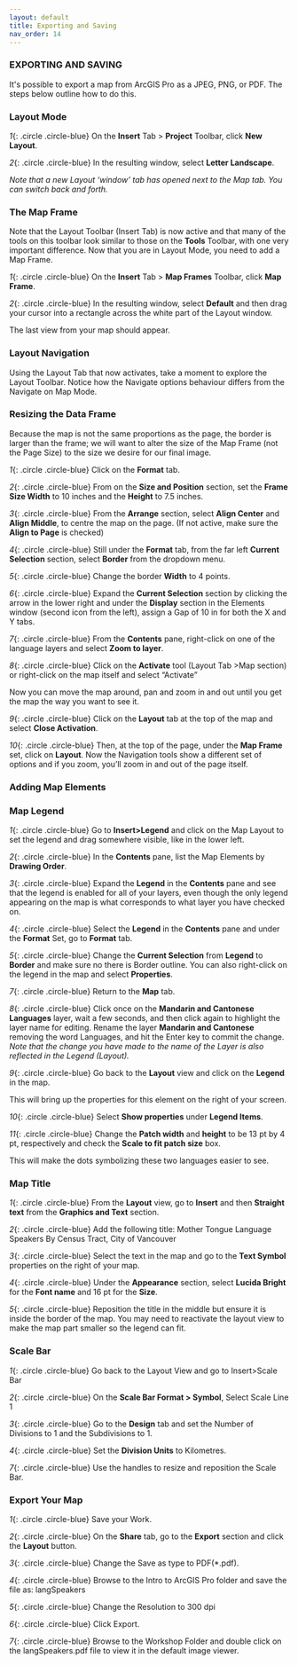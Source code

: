 ```yaml
---
layout: default
title: Exporting and Saving
nav_order: 14
---
```


### EXPORTING AND SAVING
It's possible to export a map from ArcGIS Pro as a JPEG, PNG, or PDF. The steps below outline how to do this.

### Layout Mode
*1*{: .circle .circle-blue} On the **Insert** Tab > **Project** Toolbar, click **New Layout**.

*2*{: .circle .circle-blue} In the resulting window, select **Letter Landscape**.

_Note that a new Layout ‘window’ tab has opened next to the Map tab. You can switch back and forth._

### The Map Frame
Note that the Layout Toolbar (Insert Tab) is now active and that many of the tools on this toolbar look similar to those on the **Tools** Toolbar, with one very important difference.  Now that you are in Layout Mode, you need to add a Map Frame.

*1*{: .circle .circle-blue} On the **Insert** Tab > **Map Frames** Toolbar, click **Map Frame**.

*2*{: .circle .circle-blue} In the resulting window, select **Default** and then drag your cursor into a rectangle across the white part of the Layout window.   

The last view from your map should appear.

### Layout Navigation
Using the Layout Tab that now activates, take a moment to explore the Layout Toolbar.
Notice how the Navigate options behaviour differs from the Navigate on Map Mode.

### Resizing the Data Frame
Because the map is not the same proportions as the page, the border is larger than the frame; we will want to alter the size of the Map Frame (not the Page Size) to the size we desire for our final image.

*1*{: .circle .circle-blue} Click on the **Format** tab.

*2*{: .circle .circle-blue} From on the **Size and Position** section, set the **Frame Size  Width** to 10 inches and the **Height** to 7.5 inches.

*3*{: .circle .circle-blue} From the **Arrange** section, select **Align Center** and **Align Middle**, to centre the map on the page. (If not active, make sure the **Align to Page** is checked)

*4*{: .circle .circle-blue} Still under the **Format** tab, from the far left **Current Selection** section, select **Border** from the dropdown menu.

*5*{: .circle .circle-blue} Change the border **Width** to 4 points.  

*6*{: .circle .circle-blue} Expand the **Current Selection** section by clicking the arrow in the lower right and under the **Display** section in the Elements window (second icon from the left), assign a Gap of 10 in for both the X and Y tabs.

*7*{: .circle .circle-blue} From the **Contents** pane, right-click on one of the language layers and select **Zoom to layer**.

*8*{: .circle .circle-blue} Click on the **Activate** tool (Layout Tab >Map section) or right-click  on the map itself and select “Activate”

Now you can move the map around, pan and zoom in and out until you get the map the way you want to see it.

*9*{: .circle .circle-blue} Click on the **Layout** tab at the top of the map and select **Close Activation**.

*10*{: .circle .circle-blue}	Then, at the top of the page, under the **Map Frame** set, click on **Layout**. Now the Navigation tools show a different set of options and if you zoom, you’ll zoom in and out of the page itself.

### Adding Map Elements

### Map Legend
*1*{: .circle .circle-blue} Go to **Insert>Legend** and click on the Map Layout to set the legend and drag somewhere visible, like in the lower left.

*2*{: .circle .circle-blue} In the **Contents** pane, list the Map Elements by **Drawing Order**.

*3*{: .circle .circle-blue} Expand the **Legend** in the **Contents** pane and see that the legend is enabled for all of your layers, even though the only legend appearing on the map is what corresponds to what layer you have checked on.

*4*{: .circle .circle-blue} Select the **Legend** in the **Contents** pane and under the **Format** Set, go to **Format** tab.

*5*{: .circle .circle-blue} Change the **Current Selection** from **Legend** to **Border** and make sure no there is Border outline. You can also right-click on the legend in the map and select **Properties**.

*7*{: .circle .circle-blue} Return to the **Map** tab.

*8*{: .circle .circle-blue}	Click once on the **Mandarin and Cantonese Languages** layer, wait a few seconds, and then click again to highlight the layer name for editing.  Rename the layer **Mandarin and Cantonese** removing the word Languages, and hit the Enter key to commit the change.
_Note that the change you have made to the name of the Layer is also reflected in the Legend (Layout)._

*9*{: .circle .circle-blue} Go back to the **Layout** view and click on the **Legend** in the map.

This will bring up the properties for this element on the right of your screen.

*10*{: .circle .circle-blue} Select **Show properties** under **Legend Items**.

*11*{: .circle .circle-blue} Change the **Patch width** and **height** to be 13 pt by 4 pt, respectively and check the **Scale to fit patch size** box.

This will make the dots symbolizing these two languages easier to see.

### Map Title
*1*{: .circle .circle-blue} From the **Layout** view, go to **Insert** and then **Straight text** from the **Graphics and Text** section.

*2*{: .circle .circle-blue} Add the following title: Mother Tongue Language Speakers By Census Tract, City of Vancouver

*3*{: .circle .circle-blue} Select the text in the map and go to the **Text Symbol** properties on the right of your map.

*4*{: .circle .circle-blue} Under the **Appearance** section, select **Lucida Bright** for the **Font name** and 16 pt for the **Size**.

*5*{: .circle .circle-blue} Reposition the title in the middle but ensure it is inside the border of the map. You may need to reactivate the layout view to make the map part smaller so the legend can fit.

### Scale Bar
*1*{: .circle .circle-blue} Go back to the Layout View and go to Insert>Scale Bar

*2*{: .circle .circle-blue} On the **Scale Bar Format > Symbol**, Select Scale Line 1

*3*{: .circle .circle-blue} Go to the **Design** tab and set the Number of Divisions to 1 and the Subdivisions to 1.

*4*{: .circle .circle-blue} Set the **Division Units** to Kilometres.

*7*{: .circle .circle-blue} Use the handles to resize and reposition the Scale Bar.

### Export Your Map
*1*{: .circle .circle-blue} Save your Work.

*2*{: .circle .circle-blue} On the **Share** tab, go to the **Export** section and click the **Layout** button.

*3*{: .circle .circle-blue} Change the Save as type to PDF(*.pdf).

*4*{: .circle .circle-blue} Browse to the Intro to ArcGIS Pro folder and save the file as: langSpeakers

*5*{: .circle .circle-blue} Change the Resolution to 300 dpi

*6*{: .circle .circle-blue} Click Export.

*7*{: .circle .circle-blue} Browse to the Workshop Folder and double click on the langSpeakers.pdf file to view it in the default image viewer.
